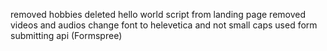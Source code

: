 removed hobbies 
deleted hello world script from landing page 
removed videos and audios
change font to helevetica and not small caps
used form submitting api (Formspree)
